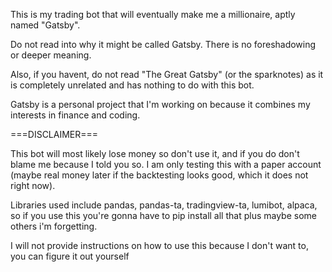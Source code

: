 This is my trading bot that will eventually make me a millionaire, aptly named "Gatsby".

Do not read into why it might be called Gatsby. There is no foreshadowing or deeper meaning.

Also, if you havent, do not read "The Great Gatsby" (or the sparknotes) as it is completely unrelated and has nothing to do with this bot.

Gatsby is a personal project that I'm working on because it combines my interests in finance and coding. 

===DISCLAIMER===

This bot will most likely lose money so don't use it, and if you do don't blame me because I told you so.
I am only testing this with a paper account (maybe real money later if the backtesting looks good, which it does not right now).

Libraries used include pandas, pandas-ta, tradingview-ta, lumibot, alpaca, so if you use this you're gonna have to pip install all that
plus maybe some others i'm forgetting.

I will not provide instructions on how to use this because I don't want to, you can figure it out yourself
